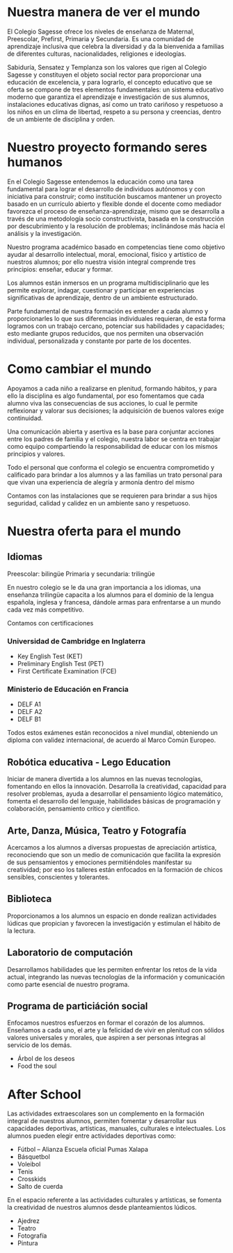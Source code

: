 # Nuestra manera de ver el mundo

El Colegio Sagesse ofrece los niveles de enseñanza de Maternal, Preescolar, Prefirst, Primaria y Secundaria.
Es una comunidad de aprendizaje inclusiva que celebra la diversidad y da la bienvenida a familias de diferentes culturas, nacionalidades, religiones e ideologías.

Sabiduría, Sensatez y Templanza son los valores que rigen al Colegio Sagesse y constituyen el objeto social rector para proporcionar una educación de excelencia, y para lograrlo, el concepto educativo que se oferta se compone de tres elementos fundamentales: un sistema educativo moderno que garantiza el aprendizaje e investigación de sus alumnos, instalaciones educativas dignas, así como un trato cariñoso y respetuoso a los niños en un clima de libertad, respeto a su persona y creencias, dentro de un ambiente de disciplina y orden.

# Nuestro proyecto formando seres humanos

En el Colegio Sagesse entendemos la educación como una tarea fundamental para lograr el desarrollo de individuos autónomos y con iniciativa para construir; como institución buscamos mantener un proyecto basado en un currículo abierto y flexible donde el docente como mediador favorezca el proceso de enseñanza-aprendizaje, mismo que se desarrolla a través de una metodología socio constructivista, basada en la construcción por descubrimiento y la resolución de problemas; inclinándose más hacia el análisis y la investigación.

Nuestro programa académico basado en competencias tiene como objetivo ayudar al desarrollo intelectual, moral, emocional, físico y artístico de nuestros alumnos; por ello nuestra visión integral comprende tres principios: enseñar, educar y formar.

Los alumnos están inmersos en un programa multidisciplinario que les permite explorar, indagar, cuestionar y participar en experiencias significativas de aprendizaje, dentro de un ambiente estructurado.

Parte fundamental de nuestra formación es entender a cada alumno y proporcionarles lo que sus diferencias individuales requieran, de esta forma logramos con un trabajo cercano, potenciar sus habilidades y capacidades; esto mediante grupos reducidos, que nos permiten una observación individual, personalizada y constante por parte de los docentes.

# Como cambiar el mundo

Apoyamos a cada niño a realizarse en plenitud, formando hábitos, y para ello la disciplina es algo fundamental, por eso fomentamos que cada alumno viva las consecuencias de sus acciones, lo cual le permite reflexionar y valorar sus decisiones; la adquisición de buenos valores exige continuidad.

Una comunicación abierta y asertiva es la base para conjuntar acciones entre los padres de familia y el colegio, nuestra labor se centra en trabajar como equipo compartiendo la responsabilidad de educar con los mismos principios y valores.

Todo el personal que conforma el colegio se encuentra comprometido y calificado para brindar a los alumnos y a las familias un trato personal para que vivan una experiencia de alegría y armonía dentro del mismo

Contamos con las instalaciones que se requieren para brindar a sus hijos seguridad, calidad y calidez en un ambiente sano y respetuoso.

# Nuestra oferta para el mundo

## Idiomas

Preescolar: bilingüe
Primaria y secundaria: trilingüe

En nuestro colegio se le da una gran importancia a los idiomas, una enseñanza trilingüe capacita a los alumnos para el dominio de la lengua española, inglesa y francesa, dándole armas para enfrentarse a un mundo cada vez más competitivo.

Contamos con certificaciones

### Universidad de Cambridge en Inglaterra
- Key English Test (KET)
- Preliminary English Test (PET)
- First Certificate Examination (FCE)

### Ministerio de Educación en Francia
- DELF A1
- DELF A2
- DELF B1

Todos estos exámenes están reconocidos a nivel mundial, obteniendo un diploma con validez internacional, de acuerdo al Marco Común Europeo.

## Robótica educativa - Lego Education
Iniciar de manera divertida a los alumnos en las nuevas tecnologías, fomentando en ellos la innovación. Desarrolla la creatividad, capacidad para resolver problemas, ayuda a desarrollar el pensamiento lógico matemático, fomenta el desarrollo del lenguaje, habilidades básicas de programación y colaboración, pensamiento crítico y científico.

## Arte, Danza, Música, Teatro y Fotografía
Acercamos a los alumnos a diversas propuestas de apreciación artística, reconociendo que son un medio de comunicación que facilita la expresión de sus pensamientos y emociones permitiéndoles manifestar su creatividad; por eso los talleres están enfocados en la formación de chicos sensibles, conscientes y tolerantes.

## Biblioteca
Proporcionamos a los alumnos un espacio en donde realizan actividades lúdicas que propician y favorecen la investigación y estimulan el hábito de la lectura.

## Laboratorio de computación
Desarrollamos habilidades que les permiten enfrentar los retos de la vida actual, integrando las nuevas tecnologías de la información y comunicación como parte esencial de nuestro programa.

## Programa de particiáción social
Enfocamos nuestros esfuerzos en formar el corazón de los alumnos. Enseñamos a cada uno, el arte y la felicidad de vivir en plenitud con sólidos valores universales y morales, que aspiren a ser personas íntegras al servicio de los demás.

- Árbol de los deseos
- Food the soul

# After School

Las actividades extraescolares son un complemento en la formación integral de nuestros alumnos, permiten fomentar y desarrollar sus capacidades deportivas, artísticas, manuales, culturales e intelectuales. Los alumnos pueden elegir entre actividades deportivas como:

- Fútbol – Alianza Escuela oficial Pumas Xalapa
- Básquetbol
- Voleibol
- Tenis
- Crosskids
- Salto de cuerda

En el espacio referente a las actividades culturales y
artísticas, se fomenta la creatividad de nuestros alumnos
desde planteamientos lúdicos.

- Ajedrez
- Teatro
- Fotografía
- Pintura

